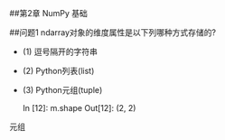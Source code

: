 ##第2章 NumPy 基础


##问题1 ndarray对象的维度属性是以下列哪种方式存储的?
- (1) 逗号隔开的字符串
- (2) Python列表(list)
- (3) Python元组(tuple)



    In [12]: m.shape
    Out[12]: (2, 2)


元组


